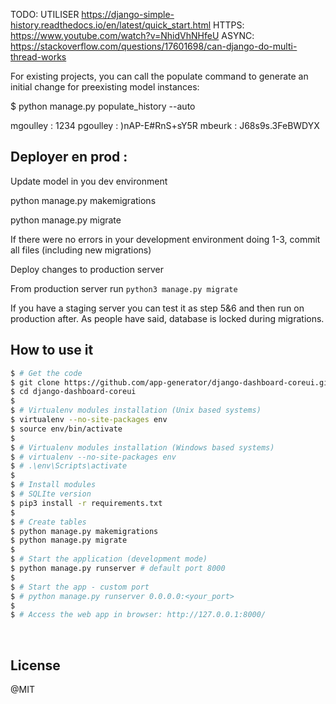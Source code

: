 TODO: 
    UTILISER https://django-simple-history.readthedocs.io/en/latest/quick_start.html
    HTTPS: https://www.youtube.com/watch?v=NhidVhNHfeU
    ASYNC: https://stackoverflow.com/questions/17601698/can-django-do-multi-thread-works

For existing projects, you can call the populate command to generate an initial change for preexisting model instances:

$ python manage.py populate_history --auto

mgoulley : 1234
pgoulley : )nAP-E#RnS+sY5R
mbeurk : J68s9s.3FeBWDYX


## Deployer en prod :
Update model in you dev environment

python manage.py makemigrations

python manage.py migrate

If there were no errors in your development environment doing 1-3, commit all files (including new migrations)

Deploy changes to production server

From production server run `python3 manage.py migrate`

If you have a staging server you can test it as step 5&6 and then run on production after. As people have said, database is locked during migrations.

## How to use it

```bash
$ # Get the code
$ git clone https://github.com/app-generator/django-dashboard-coreui.git
$ cd django-dashboard-coreui
$
$ # Virtualenv modules installation (Unix based systems)
$ virtualenv --no-site-packages env
$ source env/bin/activate
$
$ # Virtualenv modules installation (Windows based systems)
$ # virtualenv --no-site-packages env
$ # .\env\Scripts\activate
$
$ # Install modules
$ # SQLIte version
$ pip3 install -r requirements.txt
$
$ # Create tables
$ python manage.py makemigrations
$ python manage.py migrate
$
$ # Start the application (development mode)
$ python manage.py runserver # default port 8000
$
$ # Start the app - custom port
$ # python manage.py runserver 0.0.0.0:<your_port>
$
$ # Access the web app in browser: http://127.0.0.1:8000/
```

<br />


## License

@MIT
